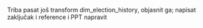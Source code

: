 Triba pasat još transform dim_election_history, objasnit ga; napisat zaključak i reference i PPT napravit
